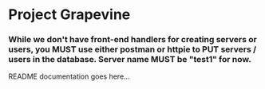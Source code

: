 # Project Grapevine

### While we don't have front-end handlers for creating servers or users, you MUST use either postman or httpie to PUT servers / users in the database. Server name MUST be "test1" for now.

README documentation goes here...
